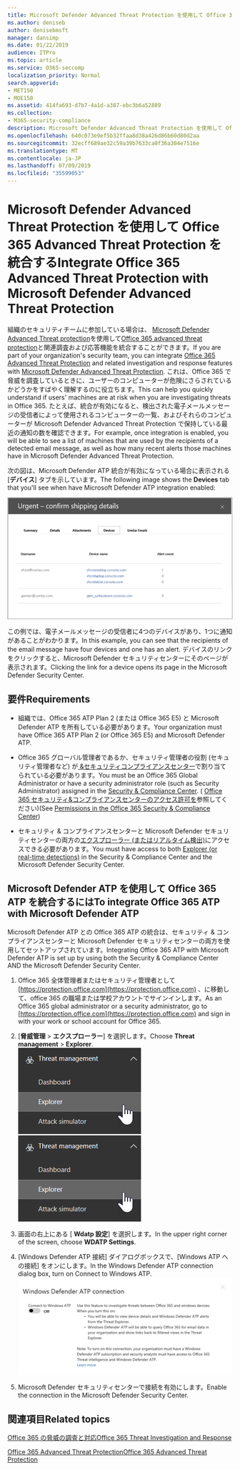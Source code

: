 ```yaml
---
title: Microsoft Defender Advanced Threat Protection を使用して Office 365 Advanced Threat Protection を統合する
ms.author: deniseb
author: denisebmsft
manager: dansimp
ms.date: 01/22/2019
audience: ITPro
ms.topic: article
ms.service: O365-seccomp
localization_priority: Normal
search.appverid:
- MET150
- MOE150
ms.assetid: 414fa693-d7b7-4a1d-a387-ebc3b6a52889
ms.collection:
- M365-security-compliance
description: Microsoft Defender Advanced Threat Protection を使用して Office 365 Advanced Threat Protection を統合し、より詳細な脅威管理情報を表示します。
ms.openlocfilehash: 640c073e9ef5b32ffaa8d38a426d86b60d80d2aa
ms.sourcegitcommit: 32ecff689ae32c59a39b7633ca0f36a304e7516e
ms.translationtype: MT
ms.contentlocale: ja-JP
ms.lasthandoff: 07/09/2019
ms.locfileid: "35599053"
---
```

# <a name="integrate-office-365-advanced-threat-protection-with-microsoft-defender-advanced-threat-protection"></a><span data-ttu-id="8a6cb-103">Microsoft Defender Advanced Threat Protection を使用して Office 365 Advanced Threat Protection を統合する</span><span class="sxs-lookup"><span data-stu-id="8a6cb-103">Integrate Office 365 Advanced Threat Protection with Microsoft Defender Advanced Threat Protection</span></span>

<span data-ttu-id="8a6cb-104">組織のセキュリティチームに参加している場合は、 [Microsoft Defender Advanced Threat protection](https://docs.microsoft.com/windows/security/threat-protection/microsoft-defender-atp/microsoft-defender-advanced-threat-protection)を使用して[Office 365 advanced threat protection](office-365-atp.md)と関連調査および応答機能を統合することができます。</span><span class="sxs-lookup"><span data-stu-id="8a6cb-104">If you are part of your organization's security team, you can integrate [Office 365 Advanced Threat Protection](office-365-atp.md) and related investigation and response features with [Microsoft Defender Advanced Threat Protection](https://docs.microsoft.com/windows/security/threat-protection/microsoft-defender-atp/microsoft-defender-advanced-threat-protection).</span></span> <span data-ttu-id="8a6cb-105">これは、Office 365 で脅威を調査しているときに、ユーザーのコンピューターが危険にさらされているかどうかをすばやく理解するのに役立ちます。</span><span class="sxs-lookup"><span data-stu-id="8a6cb-105">This can help you quickly understand if users' machines are at risk when you are investigating threats in Office 365.</span></span> <span data-ttu-id="8a6cb-106">たとえば、統合が有効になると、検出された電子メールメッセージの受信者によって使用されるコンピューターの一覧、およびそれらのコンピューターが Microsoft Defender Advanced Threat Protection で保持している最近の通知の数を確認できます。</span><span class="sxs-lookup"><span data-stu-id="8a6cb-106">For example, once integration is enabled, you will be able to see a list of machines that are used by the recipients of a detected email message, as well as how many recent alerts those machines have in Microsoft Defender Advanced Threat Protection.</span></span>
  
<span data-ttu-id="8a6cb-107">次の図は、Microsoft Defender ATP 統合が有効になっている場合に表示される [**デバイス**] タブを示しています。</span><span class="sxs-lookup"><span data-stu-id="8a6cb-107">The following image shows the **Devices** tab that you'll see when have Microsoft Defender ATP integration enabled:</span></span>
  
![Microsoft Defender ATP が有効になっている場合は、アラートがあるコンピューターの一覧を表示できます。](media/fec928ea-8f0c-44d7-80b9-a2e0a8cd4e89.PNG)
  
<span data-ttu-id="8a6cb-109">この例では、電子メールメッセージの受信者に4つのデバイスがあり、1つに通知があることがわかります。</span><span class="sxs-lookup"><span data-stu-id="8a6cb-109">In this example, you can see that the recipients of the email message have four devices and one has an alert.</span></span> <span data-ttu-id="8a6cb-110">デバイスのリンクをクリックすると、Microsoft Defender セキュリティセンターにそのページが表示されます。</span><span class="sxs-lookup"><span data-stu-id="8a6cb-110">Clicking the link for a device opens its page in the Microsoft Defender Security Center.</span></span>
  
## <a name="requirements"></a><span data-ttu-id="8a6cb-111">要件</span><span class="sxs-lookup"><span data-stu-id="8a6cb-111">Requirements</span></span>

- <span data-ttu-id="8a6cb-112">組織では、Office 365 ATP Plan 2 (または Office 365 E5) と Microsoft Defender ATP を所有している必要があります。</span><span class="sxs-lookup"><span data-stu-id="8a6cb-112">Your organization must have Office 365 ATP Plan 2 (or Office 365 E5) and Microsoft Defender ATP.</span></span>
    
- <span data-ttu-id="8a6cb-113">Office 365 グローバル管理者であるか、セキュリティ管理者の役割 (セキュリティ管理者など) が[ &amp;セキュリティコンプライアンスセンター](https://protection.office.com)で割り当てられている必要があります。</span><span class="sxs-lookup"><span data-stu-id="8a6cb-113">You must be an Office 365 Global Administrator or have a security administrator role (such as Security Administrator) assigned in the [Security &amp; Compliance Center](https://protection.office.com).</span></span> <span data-ttu-id="8a6cb-114">( [Office 365 セキュリティ&amp;コンプライアンスセンターのアクセス許可を](permissions-in-the-security-and-compliance-center.md)参照してください)</span><span class="sxs-lookup"><span data-stu-id="8a6cb-114">(See [Permissions in the Office 365 Security &amp; Compliance Center](permissions-in-the-security-and-compliance-center.md))</span></span>
    
- <span data-ttu-id="8a6cb-115">セキュリティ & コンプライアンスセンターと Microsoft Defender セキュリティセンターの両方の[エクスプローラー (またはリアルタイム検出)](threat-explorer.md)にアクセスできる必要があります。</span><span class="sxs-lookup"><span data-stu-id="8a6cb-115">You must have access to both [Explorer (or real-time detections)](threat-explorer.md) in the Security & Compliance Center and the Microsoft Defender Security Center.</span></span>
    
## <a name="to-integrate-office-365-atp-with-microsoft-defender-atp"></a><span data-ttu-id="8a6cb-116">Microsoft Defender ATP を使用して Office 365 ATP を統合するには</span><span class="sxs-lookup"><span data-stu-id="8a6cb-116">To integrate Office 365 ATP with Microsoft Defender ATP</span></span>

<span data-ttu-id="8a6cb-117">Microsoft Defender ATP との Office 365 ATP の統合は、セキュリティ & コンプライアンスセンターと Microsoft Defender セキュリティセンターの両方を使用してセットアップされています。</span><span class="sxs-lookup"><span data-stu-id="8a6cb-117">Integrating Office 365 ATP with Microsoft Defender ATP is set up by using both the Security & Compliance Center AND the Microsoft Defender Security Center.</span></span>
  
1. <span data-ttu-id="8a6cb-118">Office 365 全体管理者またはセキュリティ管理者として[https://protection.office.com](https://protection.office.com) 、に移動して、office 365 の職場または学校アカウントでサインインします。</span><span class="sxs-lookup"><span data-stu-id="8a6cb-118">As an Office 365 global administrator or a security administrator, go to [https://protection.office.com](https://protection.office.com) and sign in with your work or school account for Office 365.</span></span>
    
2. <span data-ttu-id="8a6cb-119">[**脅威管理** \> **エクスプローラー**] を選択します。</span><span class="sxs-lookup"><span data-stu-id="8a6cb-119">Choose **Threat management** \> **Explorer**.</span></span><br><span data-ttu-id="8a6cb-120">![脅威管理メニューのエクスプローラー](media/ThreatMgmt-Explorer-nav.png)</span><span class="sxs-lookup"><span data-stu-id="8a6cb-120">![Explorer in Threat Management menu](media/ThreatMgmt-Explorer-nav.png)</span></span><br>
    
3. <span data-ttu-id="8a6cb-121">画面の右上にある [ **Wdatp 設定**] を選択します。</span><span class="sxs-lookup"><span data-stu-id="8a6cb-121">In the upper right corner of the screen, choose **WDATP Settings**.</span></span>
    
4. <span data-ttu-id="8a6cb-122">[Windows Defender ATP 接続] ダイアログボックスで、[Windows ATP への接続] をオンにします。</span><span class="sxs-lookup"><span data-stu-id="8a6cb-122">In the Windows Defender ATP connection dialog box, turn on Connect to Windows ATP.</span></span><br>![Microsoft Defender ATP 接続](media/Explorer-WDATPConnection-dialog.png)<br>
    
5. <span data-ttu-id="8a6cb-124">Microsoft Defender セキュリティセンターで接続を有効にします。</span><span class="sxs-lookup"><span data-stu-id="8a6cb-124">Enable the connection in the Microsoft Defender Security Center.</span></span>

  
## <a name="related-topics"></a><span data-ttu-id="8a6cb-125">関連項目</span><span class="sxs-lookup"><span data-stu-id="8a6cb-125">Related topics</span></span>

[<span data-ttu-id="8a6cb-126">Office 365 の脅威の調査と対応</span><span class="sxs-lookup"><span data-stu-id="8a6cb-126">Office 365 Threat Investigation and Response</span></span>](office-365-ti.md)
  
[<span data-ttu-id="8a6cb-127">Office 365 Advanced Threat Protection</span><span class="sxs-lookup"><span data-stu-id="8a6cb-127">Office 365 Advanced Threat Protection</span></span>](office-365-atp.md)
  

